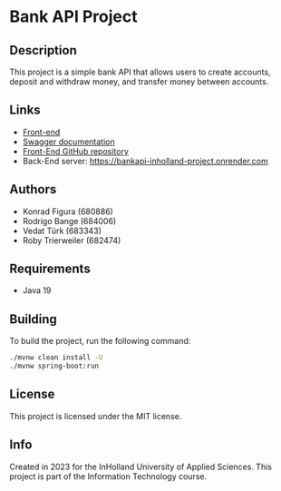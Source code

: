 # Bank API Project

## Description

This project is a simple bank API that allows users to create accounts, deposit and withdraw money, and transfer money between accounts.

## Links

- [Front-end](https://kfigura.nl/bank)
- [Swagger documentation](https://app.swaggerhub.com/apis/684006_1/BankingAPI/1.0.0)
- [Front-End GitHub repository](https://github.com/Athlon007/bankingapi-frontend)
- Back-End server: https://bankapi-inholland-project.onrender.com

## Authors

- Konrad Figura (680886)
- Rodrigo Bange (684006)
- Vedat Türk (683343)
- Roby Trierweiler (682474)

## Requirements

- Java 19

## Building

To build the project, run the following command:

```bash
./mvnw clean install -U
./mvnw spring-boot:run
```

## License

This project is licensed under the MIT license.

## Info

Created in 2023 for the InHolland University of Applied Sciences. This project is part of the Information Technology course.